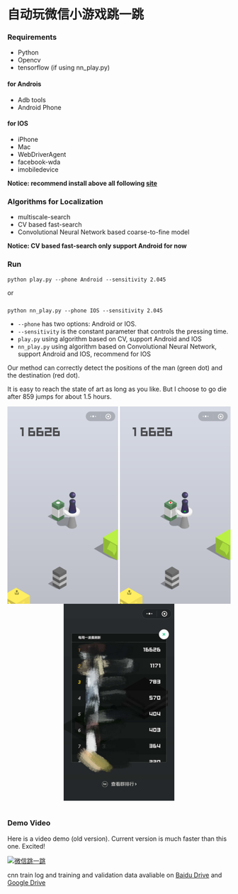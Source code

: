 # 自动玩微信小游戏跳一跳

### Requirements

- Python
- Opencv
- tensorflow (if using nn_play.py)

#### for Androis
- Adb tools
- Android Phone

#### for IOS
- iPhone
- Mac
- WebDriverAgent
- facebook-wda
- imobiledevice

**Notice: recommend install above all following [site](https://testerhome.com/topics/7220)**

### Algorithms for Localization
- multiscale-search
- CV based fast-search
- Convolutional Neural Network based coarse-to-fine model

**Notice: CV based fast-search only support Android for now**

### Run

	python play.py --phone Android --sensitivity 2.045
or 
### 
	python nn_play.py --phone IOS --sensitivity 2.045

- `--phone` has two options: Android or IOS.
- `--sensitivity` is the constant parameter that controls the pressing time.
- `play.py` using algorithm based on CV, support Android and IOS
- `nn_play.py` using algorithm based on Convolutional Neural Network, support Android and IOS, recommend for IOS

Our method can correctly detect the positions of the man (green dot) and the destination (red dot).

It is easy to reach the state of art as long as you like.
But I choose to go die after 859 jumps for about 1.5 hours.

<div align="center">
<img align="center" src="resource/state_859.png" width="250" alt="state_859">
<img align="center" src="resource/state_859_res.png" width="250" alt="state_859">
<img align="center" src="resource/sota.png" width="250" alt="sota">
</div>
<br/>

### Demo Video

Here is a video demo (old version). Current version is much faster than this one. Excited!

[![微信跳一跳](https://img.youtube.com/vi/MQ0SCnOcjaI/0.jpg)](https://youtu.be/MQ0SCnOcjaI "自动玩微信小游戏跳一跳")

cnn train log and training and validation data avaliable on [Baidu Drive](https://pan.baidu.com/s/1c2rrlra) and [Google Drive](https://drive.google.com/drive/folders/1tCUf2krzMpkQh_RJL02x0z__4j7MaUI4?usp=sharing)